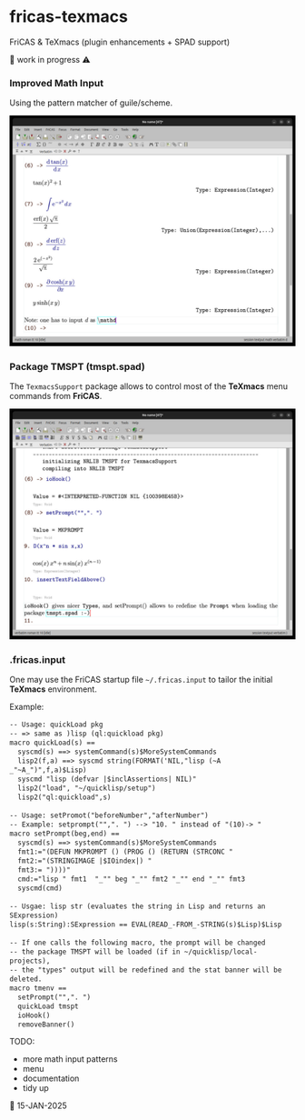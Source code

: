 # fricas-texmacs
FriCAS &amp; TeXmacs (plugin enhancements + SPAD support)

:construction: work in progress :warning:

### Improved Math Input 
Using the pattern matcher of guile/scheme.

![math-input](./docs/math-input.jpg?raw=true)

### Package TMSPT (tmspt.spad)
The `TexmacsSupport` package allows to control most of the __TeXmacs__
menu commands from __FriCAS__.

![tmspt](./docs/tmspt.jpg?raw=true)


### .fricas.input
One may use the FriCAS startup file `~/.fricas.input`  to tailor the initial
__TeXmacs__ environment.

Example:

    -- Usage: quickLoad pkg 
    -- => same as )lisp (ql:quickload pkg)
    macro quickLoad(s) ==
      syscmd(s) ==> systemCommand(s)$MoreSystemCommands
      lisp2(f,a) ==> syscmd string(FORMAT('NIL,"lisp (~A _"~A_")",f,a)$Lisp)
      syscmd "lisp (defvar |$inclAssertions| NIL)" 
      lisp2("load", "~/quicklisp/setup")
      lisp2("ql:quickload",s)

    -- Usage: setPromot("beforeNumber","afterNumber")
    -- Example: setprompt("",". ") --> "10. " instead of "(10)-> "
    macro setPrompt(beg,end) ==
      syscmd(s) ==> systemCommand(s)$MoreSystemCommands
      fmt1:="(DEFUN MKPROMPT () (PROG () (RETURN (STRCONC " 
      fmt2:="(STRINGIMAGE |$IOindex|) " 
      fmt3:= "))))"
      cmd:="lisp " fmt1  "_"" beg "_"" fmt2 "_"" end "_"" fmt3
      syscmd(cmd)  

    -- Usgae: lisp str (evaluates the string in Lisp and returns an SExpression)
    lisp(s:String):SExpression == EVAL(READ_-FROM_-STRING(s)$Lisp)$Lisp

    -- If one calls the following macro, the prompt will be changed
    -- the package TMSPT will be loaded (if in ~/quicklisp/local-projects), 
    -- the "types" output will be redefined and the stat banner will be deleted.
    macro tmenv ==
      setPrompt("",". ")
      quickLoad tmspt
      ioHook()
      removeBanner()



  



TODO: 
* more math input patterns
* menu
* documentation
* tidy up


:date: 15-JAN-2025
